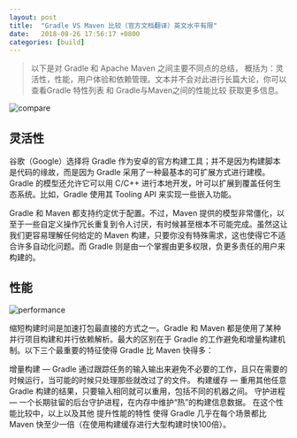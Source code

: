 ```yaml
---
layout: post
title:  "Gradle VS Maven 比较（官方文档翻译）英文水平有限"
date:   2018-08-26 17:56:17 +0800
categories: [build]
---
```

>以下是对 Gradle 和 Apache Maven 之间主要不同点的总结，
概括为：灵活性，性能，用户体验和依赖管理。文本并不会对此进行长篇大论，你可以查看Gradle 特性列表 和 Gradle与Maven之间的性能比较 获取更多信息。

![compare](http://meneltarma-pictures.nos-eastchina1.126.net/build/%5B1%5DGradle%20VS%20Maven/compare.gif)

## 灵活性

谷歌（Google）选择将 Gradle 作为安卓的官方构建工具；并不是因为构建脚本是代码的缘故，而是因为 Gradle  采用了一种最基本的可扩展方式进行建模。Gradle 的模型还允许它可以用 C/C++ 进行本地开发，叶可以扩展到覆盖任何生态系统。比如，Gradle 使用其 Tooling API 来实现一些嵌入功能。

Gradle 和 Maven 都支持约定优于配置。不过，Maven 提供的模型非常僵化，以至于一些自定义操作冗长重复到令人讨厌，有时候甚至根本不可能完成。虽然这让我们更容易理解任何给定的 Maven 构建，只要你没有特殊需求，这也使得它不适合许多自动化问题。而 Gradle 则是由一个掌握由更多权限，负更多责任的用户来构建的。

## 性能

![performance](http://meneltarma-pictures.nos-eastchina1.126.net/build/%5B1%5DGradle%20VS%20Maven/performance.png)

缩短构建时间是加速打包最直接的方式之一。Gradle 和 Maven 都是使用了某种并行项目构建和并行依赖解析。最大的区别在于 Gradle 的工作避免和增量构建机制。以下三个最重要的特征使得 Gradle 比 Maven 快得多：

增量构建 — Gradle 通过跟踪任务的输入输出来避免不必要的工作，且只在需要的时候运行，当可能的时候只处理那些就改过了的文件。
构建缓存 — 重用其他任意 Gradle 构建的结果，只要输入相同就可以重用，包括不同的机器之间。
守护进程 — 一个长期驻留的后台守护进程，在内存中维护“热”的构建信息数据。
在这个性能比较中，以上以及其他 提升性能的特性 使得 Gradle 几乎在每个场景都比 Maven 快至少一倍（在使用构建缓存进行大型构建时快100倍）。
